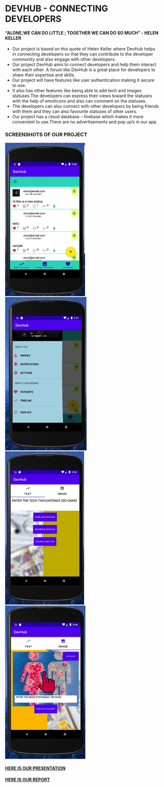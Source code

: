 # DEVHUB - CONNECTING DEVELOPERS

#### “ALONE,WE CAN DO LITTLE ; TOGETHER WE CAN DO SO MUCH” - HELEN KELLER

- Our project is based on this quote of Helen Keller where DevHub helps in connecting developers so that they can contribute to the developer community and also engage with other developers.
- Our project DevHub aims to connect developers and help them interact with each other.
A forum like DevHub is a great place for developers to share their expertise and skills.
- Our project will have features like user authentication making it secure to use.
- It also has other features like being able to add tech and images statuses.The developers can express their views toward the statuses with the help of emoticons and also can comment on the statuses.
- The developers can also connect with other developers by being friends with them and they can also favourite statuses of other users.
- Our project has a cloud database – firebase which makes it more convenient to use.There are no advertisements and pop up’s in our app.
### SCREENSHOTS OF OUR PROJECT
<img src="Images/image5.jpeg" height="500px"/>
<img src="Images/image6.jpeg" height="500px"/>
<img src="Images/image8.jpeg" height="500px"/>
<img src="Images/image9.jpeg" height="500px"/>

#### <a href="https://docs.google.com/presentation/d/1UG00WahYWgcJEY0MaCthcK1tESo52jxhTzcGCdb263E/edit?usp=sharing">HERE IS OUR PRESENTATION </a>
#### <a href="https://onedrive.live.com/view.aspx?resid=BF8DE7FBA292F5A!53137&ithint=file%2cdocx&authkey=!AF3ETYNa-mkzq5w">HERE IS OUR REPORT</a>
